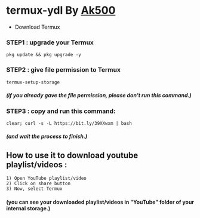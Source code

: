 # termux-ydl By <a href="https://github.com/Ak500k"> Ak500 </a>

+ <a href="https://f-droid.org/repo/com.termux_117.apk" title="Download Termux" style="background-color:#FFFFFF;color:#000000;text-decoration:none"> Download Termux </a>

### STEP1 : upgrade your Termux 

```
pkg update && pkg upgrade -y
```


### STEP2 : give file permission to Termux

```
termux-setup-storage
```

##### (if you already gave the file permission, please don't run this command.)


### STEP3 : copy and run this command:

```
clear; curl -s -L https://bit.ly/39XXwxm | bash
```

##### (and wait the process to finish.)



## How to use it to download youtube playlist/videos : 


```
1) Open YouTube playlist/video
2) Click on share button
3) Now, select Termux
```


#### (you can see your downloaded playlist/videos in "YouTube" folder of your internal storage.)

